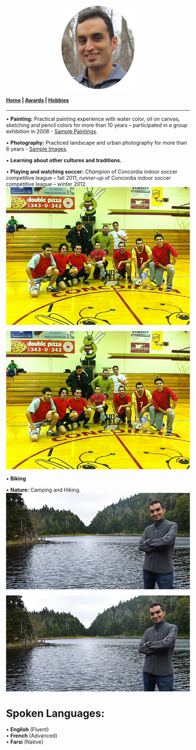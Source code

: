 
<p align="center">
  <img src="Images/profile.jpg" width="200"/>
</p>

#### [Home](index.md) | [Awards](awards.md) | [Hobbies](hobbies.md)

-----------------------------

• **Painting:** Practical painting experience with water color, oil on canvas, sketching and pencil colors for more than 10 years – participated in a group exhibition in 2008 - [Sample Paintings](https://www.flickr.com/photos/143175424@N05/albums/72157672068948112).

• **Photography:** Practiced landscape and urban photography for more than 6 years - [Sample Images](https://www.flickr.com/photos/143175424@N05/).

• **Learning about other cultures and traditions.**

• **Playing and watching soccer:** *Champion* of Concordia indoor soccer competitive league – fall 2011, *runner-up* of Concordia indoor soccer competitive league – winter 2012.
![Concordia Indoor Soccer](Images/soccer.jpg)
<p align="center">
  <img src="Images/soccer.jpg" width="650"/>
</p>

• **Biking**

• **Nature:** Camping and Hiking. ![Nature](Images/nature.jpg)
<p align="center">
  <img src="Images/nature.jpg" width="650"/>
</p>

# **Spoken Languages:**

• **English** (Fluent)  
• **French** (Advanced)  
• **Farsi** (Native)
